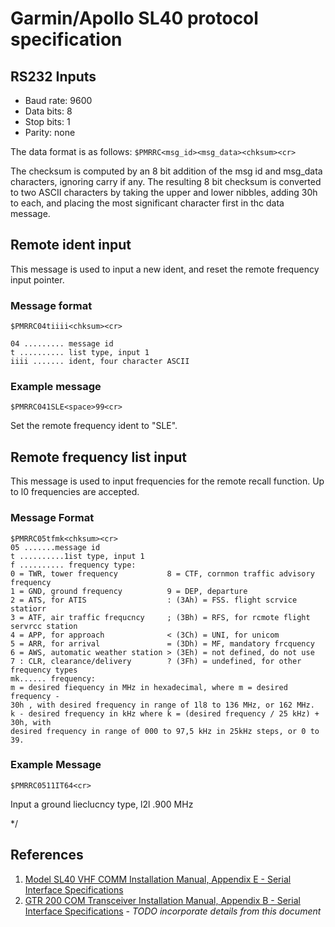 Garmin/Apollo SL40 protocol specification
=========================================

RS232 Inputs
------------
 * Baud rate: 9600
 * Data bits: 8
 * Stop bits: 1
 * Parity: none

The data format is as follows: `$PMRRC<msg_id><msg_data><chksum><cr>`

The checksum is computed by an 8 bit addition of the msg id and msg_data characters,
ignoring carry if any. The resulting 8 bit checksum is converted to two ASCII characters by
taking the upper and lower nibbles, adding 30h to each, and placing the most significant
character first in thc data message.

Remote ident input
------------------
This message is used to input a new ident, and reset the remote frequency input pointer.

### Message format
```
$PMRRC04tiiii<chksum><cr>

04 ......... message id
t .......... list type, input 1
iiii ....... ident, four character ASCII
```

### Example message
`$PMRRC041SLE<space>99<cr>`

Set the remote frequency ident to "SLE".

Remote frequency list input
---------------------------

This message is used to input frequencies for the remote recall function. Up to l0 frequencies are accepted.

### Message Format
```
$PMRRC05tfmk<chksum><cr>
05 .......message id
t ..........1ist type, input 1
f .......... frequency type:
0 = TWR, tower frequency           8 = CTF, cornmon traffic advisory frequency
1 = GND, ground frequency          9 = DEP, departure
2 = ATS, for ATIS                  : (3Ah) = FSS. flight scrvice statiorr
3 = ATF, air traffic frequcncy     ; (3Bh) = RFS, for rcmote flight servrcc station
4 = APP, for approach              < (3Ch) = UNI, for unicom
5 = ARR, for arrival               = (3Dh) = MF, mandatory frcquency
6 = AWS, automatic weather station > (3Eh) = not defined, do not use
7 : CLR, clearance/delivery        ? (3Fh) = undefined, for other frequency types
mk...... frequency:
m = desired fiequency in MHz in hexadecimal, where m = desired frequency -
30h , with desired frequency in range of 1l8 to 136 MHz, or 162 MHz.
k - desired frequency in kHz where k = (desired frequency / 25 kHz) + 30h, with
desired frequency in range of 000 to 97,5 kHz in 25kHz steps, or 0 to 39.
```

### Example Message
`$PMRRC0511IT64<cr>`

Input a ground lieclucncy type, l2l .900 MHz

*/

References
----------
1. [Model SL40 VHF COMM Installation Manual, Appendix E - Serial Interface Specifications](http://static.garmin.com/pumac/SL40Com_InstallationManual.pdf#page=33)
2. [GTR 200 COM Transceiver Installation Manual, Appendix B - Serial Interface Specifications](http://static.garmincdn.com/pumac/190-01553-00.pdf#page=) *- TODO incorporate details from this document*
